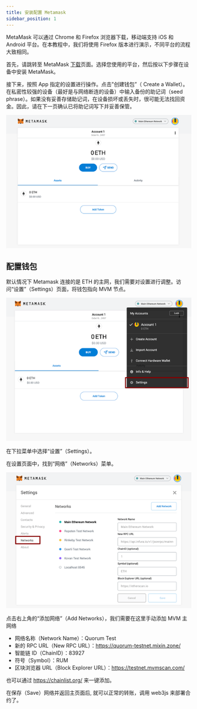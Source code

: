 ```yaml
---
title: 安装配置 Metamask
sidebar_position: 1
---
```


MetaMask 可以通过 Chrome 和 Firefox 浏览器下载，移动端支持 iOS 和 Android 平台。在本教程中，我们将使用 Firefox 版本进行演示，不同平台的流程大致相同。

首先，请跳转至 MetaMask [下载](https://metamask.io/download.html)页面。选择您使用的平台，然后按以下步骤在设备中安装 MetaMask。

接下来，按照 App 指定的设置进行操作。点击"创建钱包”（ Create a Wallet）。在私密性较强的设备（最好是与网络断连的设备）中输入备份的助记词（seed phrase）。如果没有妥善存储助记词，在设备损坏或丢失时，很可能无法找回资金。因此，请在下一页确认已将助记词写下并妥善保管。

![initialize](./images/initialize.png)

## 配置钱包

默认情况下 Metamask 连接的是 ETH 的主网，我们需要对设置进行调整。访问“设置”（Settings）页面，将钱包指向 MVM 节点。

![setting](./images/setting.png)

在下拉菜单中选择“设置”（Settings）。

在设置页面中，找到“网络”（Networks）菜单。

![network](./images/network.png)

点击右上角的“添加网络”（Add Networks），我们需要在这里手动添加 MVM 主网络

- 网络名称（Network Name）：Quorum Test
- 新的 RPC URL（New RPC URL）：<https://quorum-testnet.mixin.zone/>
- 智能链 ID（ChainID）：83927
- 符号（Symbol）：RUM
- 区块浏览器 URL（Block Explorer URL）：<https://testnet.mvmscan.com/>

也可以通过 <https://chainlist.org/> 来一键添加。

在保存（Save）网络并返回主页面后, 就可以正常的转账，调用 web3js 来部署合约了。

